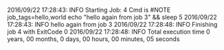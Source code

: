 2016/09/22 17:28:43: INFO Starting Job: 4 
Cmd is #NOTE job_tags=hello,world
echo "hello again from job 3" && sleep 5
 2016/09/22 17:28:43: INFO hello again from job 3
 2016/09/22 17:28:48: INFO Finishing job 4 with ExitCode 0
 2016/09/22 17:28:48: INFO Total execution time 0 years, 00 months, 0 days, 00 hours, 00 minutes, 05 seconds
 